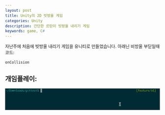 ```yaml
---
layout: post
title: Unity의 2D 빗방울 게임
categories: Unity
description: 간단한 르탄이 빗방울 내리기 게임
keywords: game, C#
---
```


자난주에 처음에 빗방울 내리기 게임을 유니티로 만들었습니다. 아래닌 비방울 부딛일때 코드:


```cpp
onCollision

```

## 개임플레이:

![](/images/posts/shell/zsh-gmt-completion.gif)


